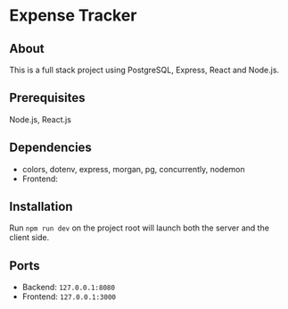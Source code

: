 # Expense Tracker

## About

This is a full stack project using PostgreSQL, Express, React and Node.js.

## Prerequisites

Node.js, React.js

## Dependencies

-   colors, dotenv, express, morgan, pg, concurrently, nodemon
-   Frontend:

## Installation

Run `npm run dev` on the project root will launch both the server and the client side.

## Ports

-   Backend: `127.0.0.1:8080`
-   Frontend: `127.0.0.1:3000`

